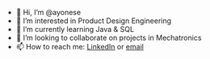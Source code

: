 - 👋 Hi, I’m @ayonese
- 👀 I’m interested in Product Design Engineering
- 🌱 I’m currently learning Java & SQL
- 💞️ I’m looking to collaborate on projects in Mechatronics
- 📫 How to reach me: [LinkedIn](https://www.linkedin.com/in/ayom/) or [email](mailto:ayomust12@gmail.com)
<!---
ayonese/ayonese is a ✨ special ✨ repository because its `README.md` (this file) appears on your GitHub profile.
You can click the Preview link to take a look at your changes.
--->
